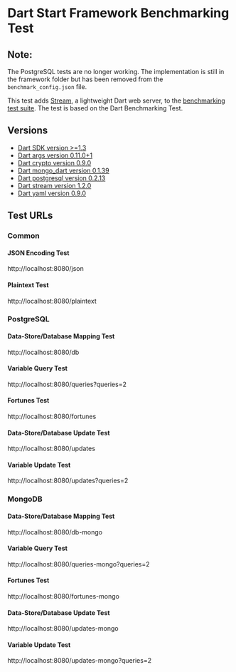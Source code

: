 # Dart Start Framework Benchmarking Test

## Note:
The PostgreSQL tests are no longer working. The implementation is still in the framework folder but has been removed from the `benchmark_config.json` file.

This test adds [Stream](https://github.com/rikulo/stream), a lightweight Dart web server, to the [benchmarking test suite](../). The test is based on the Dart Benchmarking Test.

## Versions

* [Dart SDK version >=1.3](https://launchpad.net/~hachre/+archive/dart)
* [Dart args version 0.11.0+1](http://pub.dartlang.org/packages/args)
* [Dart crypto version 0.9.0](http://pub.dartlang.org/packages/crypto)
* [Dart mongo_dart version 0.1.39](http://pub.dartlang.org/packages/mongo_dart)
* [Dart postgresql version 0.2.13](http://pub.dartlang.org/packages/postgresql)
* [Dart stream version 1.2.0](http://pub.dartlang.org/packages/start)
* [Dart yaml version 0.9.0](http://pub.dartlang.org/packages/yaml)

## Test URLs

### Common

#### JSON Encoding Test
http://localhost:8080/json

#### Plaintext Test
http://localhost:8080/plaintext


### PostgreSQL

#### Data-Store/Database Mapping Test
http://localhost:8080/db

#### Variable Query Test
http://localhost:8080/queries?queries=2

#### Fortunes Test
http://localhost:8080/fortunes

#### Data-Store/Database Update Test
http://localhost:8080/updates

#### Variable Update Test
http://localhost:8080/updates?queries=2


### MongoDB

#### Data-Store/Database Mapping Test
http://localhost:8080/db-mongo

#### Variable Query Test
http://localhost:8080/queries-mongo?queries=2

#### Fortunes Test
http://localhost:8080/fortunes-mongo

#### Data-Store/Database Update Test
http://localhost:8080/updates-mongo

#### Variable Update Test
http://localhost:8080/updates-mongo?queries=2

